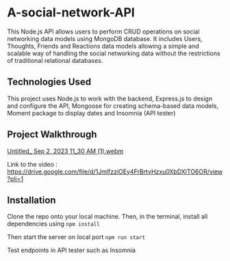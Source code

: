 # A-social-network-API

This Node.js API allows users to perform CRUD operations on social networking data models using MongoDB database. It includes Users, Thoughts, Friends and Reactions data models allowing a simple and scalable way of handling the social networking data without the restrictions of traditional relational databases.

## Technologies Used
This project uses Node.js to work with the backend, Express.js to design and configure the API, Mongoose for creating schema-based data models, Moment package to display dates and Insomnia (API tester)

## Project Walkthrough

[Untitled_ Sep 2, 2023 11_30 AM (1).webm](https://github.com/Lishakuinkel/A-social-network-API/assets/130411719/bb0c52a1-1631-40d1-b95f-c54dc31bdd9a)

Link to the video : https://drive.google.com/file/d/1JmlfzziOEy4FrBrtvHzxu0XbDXlTO6OR/view?pli=1

## Installation 

Clone the repo onto your local machine. 
Then, in the terminal, install all dependencies using ```npm install```

Then start the server on local port ```npm run start```

Test endpoints in API tester such as Insomnia
